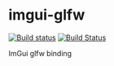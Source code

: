 # imgui-glfw

[![Build status](https://ci.appveyor.com/api/projects/status/evthrhj6y8iv0m4q?svg=true)](https://ci.appveyor.com/project/Abergard/imgui-glfw)
[![Build Status](https://travis-ci.org/Abergard/imgui-glfw.svg?branch=master)](https://travis-ci.org/Abergard/imgui-glfw)

ImGui glfw binding
